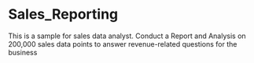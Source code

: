# Sales_Reporting
This is a sample for sales data analyst.
Conduct a Report and Analysis on 200,000 sales data points to answer revenue-related questions for the business
